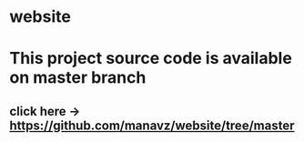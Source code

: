 # website

# This project source code is available on master branch
## click here -> https://github.com/manavz/website/tree/master
